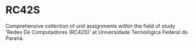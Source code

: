 # RC42S

Comprehensive collection of unit assignments within the field of study 'Redes De Computadores (RC42S)' at Universidade Tecnológica Federal do Paraná.
